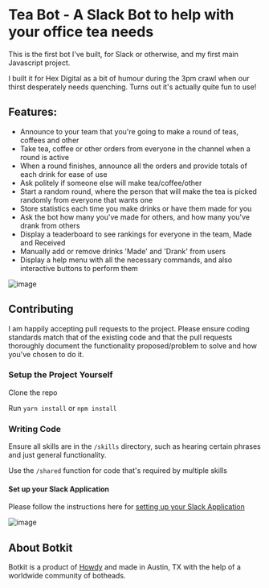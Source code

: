 # Tea Bot - A Slack Bot to help with your office tea needs

This is the first bot I've built, for Slack or otherwise, and my first main Javascript project.

I built it for Hex Digital as a bit of humour during the 3pm crawl when our thirst
desperately needs quenching. Turns out it's actually quite fun to use!

## Features:
* Announce to your team that you're going to make a round of teas, coffees and other
* Take tea, coffee or other orders from everyone in the channel when a round is active
* When a round finishes, announce all the orders and provide totals of each drink for ease of use
* Ask politely if someone else will make tea/coffee/other
* Start a random round, where the person that will make the tea is picked randomly from everyone that wants one
* Store statistics each time you make drinks or have them made for you
* Ask the bot how many you've made for others, and how many you've drank from others
* Display a teaderboard to see rankings for everyone in the team, Made and Received
* Manually add or remove drinks 'Made' and 'Drank' from users
* Display a help menu with all the necessary commands, and also interactive buttons to perform them

![image](https://user-images.githubusercontent.com/2754728/28029302-7c7017de-6597-11e7-8746-2cddfff22e84.png)

## Contributing

I am happily accepting pull requests to the project. Please ensure coding standards
match that of the existing code and that the pull requests thoroughly document
the functionality proposed/problem to solve and how you've chosen to do it.

### Setup the Project Yourself

Clone the repo

Run `yarn install` or `npm install`

### Writing Code

Ensure all skills are in the `/skills` directory, such as hearing certain phrases
and just general functionality.

Use the `/shared` function for code that's required by multiple skills

#### Set up your Slack Application

Please follow the instructions here for [setting up your Slack Application](https://github.com/howdyai/botkit-starter-slack)

![image](https://user-images.githubusercontent.com/2754728/28029381-c3270d5e-6597-11e7-9055-3e8920ca2c7a.png)

## About Botkit

Botkit is a product of [Howdy](https://howdy.ai) and made in Austin, TX with the help of a worldwide community of botheads.
